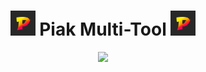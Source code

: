 <h1 align="center"><img src="Img/icondev.png" width="40px"> Piak Multi-Tool <img src="Img/icondev.png" width="40px"></h1> 
<p align="center">
  <img src="https://img.shields.io/github/repo-size/fluzyteck/RedTiger-Tools?label=Size&color=FFFF00">
</p>
